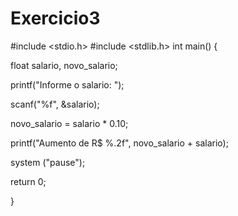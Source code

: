 # Exercicio3
#include <stdio.h>
#include <stdlib.h>
  int main() {
  
  float salario, novo_salario;
  
  printf("Informe o salario: "); 
  
  scanf("%f", &salario);  
  
  novo_salario = salario * 0.10;
  
  printf("Aumento de R$ %.2f", novo_salario + salario);
  
  system ("pause");    
  
  return 0;
  
}
